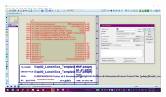 ![E0_0.png](https://github.com/Subhankar2000/MSP430G2553-Proteus-v8.9-Simulation/blob/master/blob/E0_0.png)